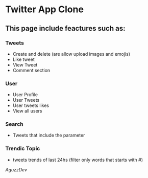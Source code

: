 # Twitter App Clone

## This page include feactures such as: 

### Tweets
- Create and delete (are allow upload images and emojis)
- Like tweet
- View Tweet
- Comment section
### User
- User Profile
- User Tweets
- User tweets likes
- View all users
### Search
- Tweets that include the parameter
### Trendic Topic
- tweets trends of last 24hs (filter only words that starts with #)

*AguzzDev*
